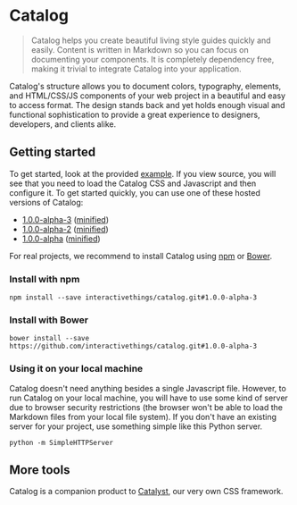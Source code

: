 # Catalog

> Catalog helps you create beautiful living style guides quickly and easily. Content is written in Markdown so you can focus on documenting your components. It is completely dependency free, making it trivial to integrate Catalog into your application.

Catalog's structure allows you to document colors, typography, elements, and HTML/CSS/JS components of your web project in a beautiful and easy to access format. The design stands back and yet holds enough visual and functional sophistication to provide a great experience to designers, developers, and clients alike.

## Getting started

To get started, look at the provided <a href="#/example">example</a>. If you view source, you will see that you need to load the Catalog CSS and Javascript and then configure it. To get started quickly, you can use one of these hosted versions of Catalog:

<ul><li><a href="http://interactivethings.github.io/catalog/1.0.0-alpha-3/catalog.js">1.0.0-alpha-3</a> (<a href="http://interactivethings.github.io/catalog/1.0.0-alpha-3/catalog.min.js">minified</a>)</li><li><a href="http://interactivethings.github.io/catalog/1.0.0-alpha-2/catalog.js">1.0.0-alpha-2</a> (<a href="http://interactivethings.github.io/catalog/1.0.0-alpha-2/catalog.min.js">minified</a>)</li><li><a href="http://interactivethings.github.io/catalog/1.0.0-alpha/catalog.js">1.0.0-alpha</a> (<a href="http://interactivethings.github.io/catalog/1.0.0-alpha/catalog.min.js">minified</a>)</li></ul>

For real projects, we recommend to install Catalog using [npm](https://www.npmjs.org/) or [Bower](http://bower.io/).

### Install with npm

```code
npm install --save interactivethings/catalog.git#1.0.0-alpha-3
```

### Install with Bower

```code
bower install --save https://github.com/interactivethings/catalog.git#1.0.0-alpha-3
```

### Using it on your local machine

Catalog doesn't need anything besides a single Javascript file. However, to run Catalog on your local machine, you will have to use some kind of server due to browser security restrictions (the browser won't be able to load the Markdown files from your local file system). If you don't have an existing server for your project, use something simple like this Python server.

```code
python -m SimpleHTTPServer
```

## More tools

Catalog is a companion product to <a href="http://interactivethings.github.io/catalyst/">Catalyst</a>, our very own CSS framework.

